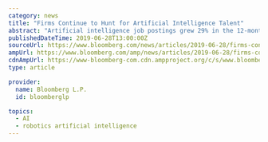 ```yaml
---
category: news
title: "Firms Continue to Hunt for Artificial Intelligence Talent"
abstract: "Artificial intelligence job postings grew 29% in the 12-month period ... Deep learning is commonly used in autonomous driving, facial recognition and robotics technologies. Among the top cities for AI Jobs, for the last two years New York City and San ..."
publishedDateTime: 2019-06-28T13:00:00Z
sourceUrl: https://www.bloomberg.com/news/articles/2019-06-28/firms-continue-to-hunt-for-artificial-intelligence-talent
ampUrl: https://www.bloomberg.com/amp/news/articles/2019-06-28/firms-continue-to-hunt-for-artificial-intelligence-talent
cdnAmpUrl: https://www-bloomberg-com.cdn.ampproject.org/c/s/www.bloomberg.com/amp/news/articles/2019-06-28/firms-continue-to-hunt-for-artificial-intelligence-talent
type: article

provider:
  name: Bloomberg L.P.
  id: bloomberglp

topics:
  - AI
  - robotics artificial intelligence
---
```

